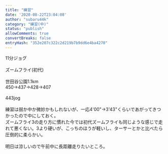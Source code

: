 ```yaml
---
title: "練習"
date: '2020-08-22T23:04:08'
author: "subaru44k"
category: "練習(中)"
status: "publish"
allowComments: true
convertBreaks: false
entryHash: "352e207c322c2d219b7b9dd6e4ba4270"
---
```

11分ジョグ<br>
<br>
ズームフライ(初代)<br>
<br>
世田谷公園1.1km<br>
450→437→428→407<br>
<br>
443jog<br>
<br>
練習は弱か中か微妙かもしれないが、一応4'00"→3'43"くらいであがってきつかったので中にしておく。<br>
ズームフライ3の走り方に慣れた今では初代ズームフライも同じような感じで走れて悪くない。3より硬いが、こっちのほうが軽いし、ターサーとかと比べたら圧倒的に柔らかい。<br>
<br>
明日は涼しいので午前中に長距離走りたいところ。
